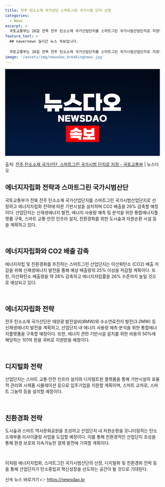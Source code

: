 ```yaml
---
title: 전주 탄소소재 국가산단 스마트그린 국가시범 단지 선정
categories:
  - News
excerpt: >
  국토교통부는 26일 전북 전주 탄소소재 국가산업단지를 스마트그린 국가시범산업단지로 지정한다고 밝혔다. 스마트…
feature_text: >
  ## navernews 실시간 뉴스 속보입니다.

  국토교통부는 26일 전북 전주 탄소소재 국가산업단지를 스마트그린 국가시범산업단지로 지정한다고 밝혔다. 스마트…
image: '/assets/img/newsdao_breakingnews.jpg'
---
```


![뉴스다오 속보](/assets/img/newsdao_breakingnews.jpg)

<p>출처: <a href="https://newsdao.kr/2872" rel="dofollow">전주 탄소소재 국가산단, 스마트그린 국가시범 단지로 지정 - 국토교통부</a> | 뉴스다오</p>

<h2 data-ke-size="size26">에너지자립화 전략과 스마트그린 국가시범산단</h2>
국토교통부가 전북 전주 탄소소재 국가산업단지를 스마트그린 국가시범산업단지로 선정하고 에너지자립화 전략에 따른 기반시설을 설치하며 CO2 배출을 26% 감축할 예정이다. 산업단지는 신재생에너지 발전, 에너지 사용량 예측 및 분석을 위한 통합에너지플랫폼 구축, 스마트 교통·안전 인프라 설치, 친환경화를 위한 도시숲과 자원순환 시설 등을 계획하고 있다.

<p data-ke-size="size16">&nbsp;</p>

<h2 data-ke-size="size24">에너지자립화와 CO2 배출 감축</h2>
에너지자립 및 친환경화를 추진하는 스마트그린 산업단지는 이산화탄소 (CO2) 배출 저감을 위해 신재생에너지 발전을 통해 예상 배출량의 25% 이상을 저감할 계획이다. 또한, 이산화탄소 배출량을 약 26% 감축하고 에너지자립률을 26% 수준까지 높일 것으로 예상되고 있다.

<p data-ke-size="size16">&nbsp;</p>

<h2 data-ke-size="size24">에너지자립화 전략</h2>
전주 탄소소재 국가산단은 태양광 발전설비(8MW)와 수소연료전지 발전(3.2MW) 등 신재생에너지 발전을 계획하고, 산업단지 내 에너지 사용량 예측·분석을 위한 통합에너지플랫폼을 구축할 예정이다. 또한, 에너지 관련 기반시설 설치를 위한 비용의 50%에 해당하는 101억 원을 국비로 지원받을 예정이다.

<p data-ke-size="size16">&nbsp;</p>

<h2 data-ke-size="size24">디지털화 전략</h2>
산업단지는 스마트 교통·안전 인프라 설치와 디지털트윈 플랫폼을 통해 기반시설의 효율적 관리와 시제품 시뮬레이션 등으로 입주기업을 지원할 계획이며, 스마트 교차로, 스마트 그늘막 등을 설치할 예정이다.

<p data-ke-size="size16">&nbsp;</p>

<h2 data-ke-size="size24">친환경화 전략</h2>
도시숲과 스마트 역사문화공원을 조성하고 산업단지 내 자원순환을 모니터링하는 탄소소재부품 리사이클링 사업을 도입할 예정이다. 이를 통해 친환경적인 산업단지 조성을 통해 환경 보호와 지속가능한 경제 발전에 기여할 계획이다.

<p data-ke-size="size16">&nbsp;</p>

이처럼 에너지자립화, 스마트그린 국가시범산단의 선정, 디지털화 및 친환경화 전략 등을 통해 산업단지가 탄소중립과 혁신성장을 선도하는 공간이 될 것으로 기대된다. 

신속 뉴스 바로가기 👉 <a href="https://newsdao.kr" rel="dofollow">https://newsdao.kr</a>


